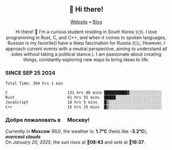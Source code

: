 <h2 align="center">👋 Hi there!</h2>
<p align="center">
  <a href="https://urdekcah.ru">Website</a> •
  <a href="https://urdekcah.blog">Blog</a>
</p>

<p align="center">
  Hi there! 👋 I'm a curious student residing in South Korea 🇰🇷. I love programming in Rust, C, and C++, and when it comes to spoken languages, Russian is my favorite(I have a deep fascination for Russia 🇷🇺, However, I approach current events with a neutral perspective, aiming to understand all sides without taking a political stance.). I am passionate about creating things, constantly exploring new ways to bring ideas to life.
</p>

### SINCE SEP 25 2024
<!--START_SECTION:waka-->
<!--LAST_WAKA_UPDATE:2025-01-19 18:25:11-->
```txt
Total Time: 304 hrs 1 min

C                          131 hrs 48 mins ██████████▓░░░░░░░░░░░░░░   42.12 %
Rust                       61 hrs 55 mins  █████░░░░░░░░░░░░░░░░░░░░   19.79 %
JavaScript                 18 hrs 5 mins   █▒░░░░░░░░░░░░░░░░░░░░░░░   05.78 %
C++                        15 hrs 15 mins  █▒░░░░░░░░░░░░░░░░░░░░░░░   04.88 %
```
<!--END_SECTION:waka-->

<h3>Добро пожаловать в <img src="https://cdn-icons-png.flaticon.com/512/197/197408.png" width="13"/> Москву!</h3>

<!--START_SECTION:weather:moscow-->
<!--LAST_WEATHER_UPDATE:2025-01-20 12:40:02-->
Currently in **Moscow** (RU), the weather is: **1.7°C** (feels like **-3.2°C**), ***overcast clouds***<br/>
On *January 20, 2025*, the *sun rises* at 🌅**08:43** and *sets* at 🌇**16:37**.
<!--END_SECTION:weather-->
